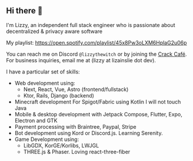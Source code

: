## Hi there 👋
I'm Lizzy, an independent full stack engineer who is passionate about decentralized & privacy aware software 

My playlist: https://open.spotify.com/playlist/45x8Pw3oLXM6HplaG2u06p

You can reach me on Discord `@lizzythewitch` or by joining the [Crack Café](https://discord.gg/hKd9eQTQmZ). For business inquiries, email me at (lizzy at lizainslie dot dev).

I have a particular set of skills:

- Web development using:
  - Next, React, Vue, Astro (frontend/fullstack)
  - Ktor, Rails, Django (backend)
- Minecraft development For Spigot/Fabric using Kotlin I will not touch Java
- Mobile & desktop development with Jetpack Compose, Flutter, Expo, Electron and GTK
- Payment processing with Braintree, Paypal, Stripe
- Bot development using Kord or Discord.js. Learning Serenity.
- Game Development using:
  - LibGDX, KorGE/Korlibs, LWJGL
  - THREE.js & Phaser. Loving react-three-fiber

<!-- ![Lizzy's GitHub stats](https://github-readme-stats.vercel.app/api?username=LizAinslie) 
  
![Top Langs](https://github-readme-stats.vercel.app/api/top-langs/?username=LizAinslie) 
  
![Wakatime](https://github-readme-stats.vercel.app/api/wakatime?username=lizainslie16&layout=compact) -->
